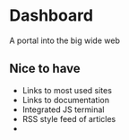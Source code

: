 # Dashboard

A portal into the big wide web

## Nice to have

- Links to most used sites
- Links to documentation
- Integrated JS terminal
- RSS style feed of articles
-
